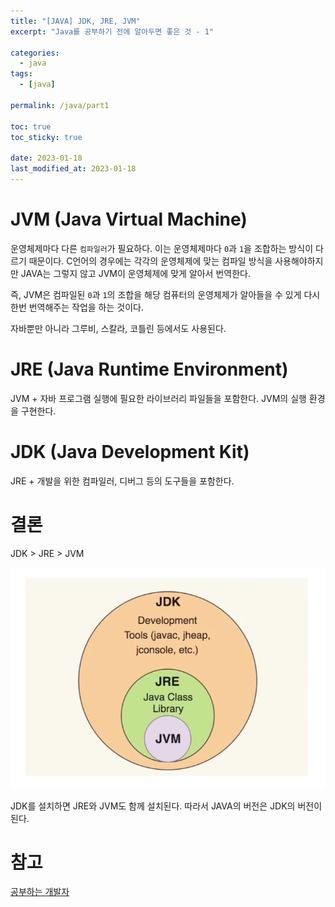 ```yaml
---
title: "[JAVA] JDK, JRE, JVM"
excerpt: "Java를 공부하기 전에 알아두면 좋은 것 - 1"

categories:
  - java
tags:
  - [java]

permalink: /java/part1

toc: true
toc_sticky: true

date: 2023-01-18
last_modified_at: 2023-01-18
---
```



# JVM (Java Virtual Machine)

운영체제마다 다른 `컴파일러`가 필요하다. 이는 운영체제마다 `0`과 `1`을 조합하는 방식이 다르기 때문이다. C언어의 경우에는 각각의 운영체제에 맞는 컴파일 방식을 사용해야하지만 JAVA는 그렇지 않고 JVM이 운영체제에 맞게 알아서 번역한다.

즉, JVM은 컴파일된 `0`과 `1`의 조합을 해당 컴퓨터의 운영체제가 알아들을 수 있게 다시 한번 번역해주는 작업을 하는 것이다.

자바뿐만 아니라 그루비, 스칼라, 코틀린 등에서도 사용된다.


# JRE (Java Runtime Environment)

JVM + 자바 프로그램 실행에 필요한 라이브러리 파일들을 포함한다. JVM의 실행 환경을 구현한다.

# JDK (Java Development Kit)

JRE + 개발을 위한 컴파일러, 디버그 등의 도구들을 포함한다.


# 결론

JDK > JRE > JVM 

![Alt text](../../assets/images/posts_img/Java/2023-01-18-3j.png)

JDK를 설치하면 JRE와 JVM도 함께 설치된다. 따라서 JAVA의 버전은 JDK의 버전이 된다.

# 참고

[공부하는 개발자](https://youtu.be/f0cAmTYo4tQ)
